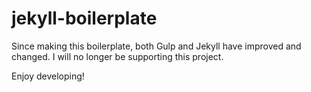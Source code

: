 # jekyll-boilerplate

Since making this boilerplate, both Gulp and Jekyll have improved and changed. I will no longer be supporting this project. 

Enjoy developing! 

